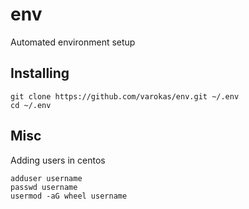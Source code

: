 # env
Automated environment setup

## Installing
   
    git clone https://github.com/varokas/env.git ~/.env
    cd ~/.env
    
    
## Misc
Adding users in centos

    adduser username
    passwd username
    usermod -aG wheel username
